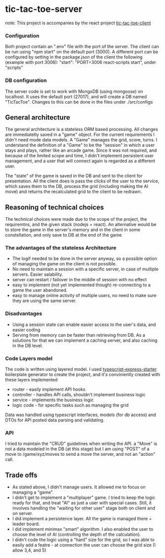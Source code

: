 # tic-tac-toe-server

note: This project is accompanies by the react project [tic-tac-toe-client](https://github.com/gajonat/tic-tac-toe-client)

### Configuration
Both project contain an ".env" file with the port of the server.
The client can be run using "npm start" on the default port (3000). 
A different port can be configured by setting in the package.json of the client the following (example with port 3006):
  "start": "PORT=3006 react-scripts start",
under "scripts"

### DB configuration
The server code is set to work with MongoDB (using mongoose) on localhost. It uses the default port (27017), and will create a DB named "TicTacToe".
Changes to this can be done in the files under ./src/configs

## General architecture
The general architecture is a stateless ORM based processing. All changes are immediatetly saved in a "game" object. 
For the current requirements I didn't need mode data models. 
A "Game" manages the grid, score, turns. I understand the definition of a "Game" to be the "session" in which a user stays and plays, rather like an arcade game. 
Since it was not required, and because of the limited scope and time, I didn't implement persistent user management, and a user that will connect again is regarded as a different user.

The "state" of the game is saved in the DB and sent to the client for presentation. All the client does is pass the clicks of the user to the service, which saves them 
to the DB, process the grid (including making the AI move) and returns the recalculated grid to the client to be redrawn.


## Reasoning of technical choices
The technical choices were made due to the scope of the project, the requiremtns, and the given stack (nodejs + react).
An alternative would be to store the game in the server's memory and in the client in some constellation, and only save to DB at the end of the game.

### The advantages of the stateless Architecture
* The logif needed to be done in the server anyway, so a possible option of managing the game on the client is not possible.
* No need to maintain a session with a specific server, in case of multiple servers. Easier salability.
* server can restart / failover in the middle of session with no effect
* easy to implement (not yet implemented though) re-connecting to a game the user abandoned.
* easy to manage online activity of multiple users, no need to make sure they are using the same server.
### Disadvantages 
* Using a session state can enable easier access to the user's data, and easier coding
* Serving from memory can be faster than retrieving from DB. As a solutions for that we can implement a caching server, and also caching in the DB level.

### Code Layers model
The code is written using layered model. I used [typescript-express-starter](https://www.npmjs.com/package/typescript-express-starter) boilerplate generator to
create the project, and it's conviniently created with these layers implemented
* router - easily implement API hooks
* controller - handles API calls, shouldn't implement business logic
* service - implements the business logic
* logic code - for specific tasks such as managing the grid

Data was handled using typescript interfaces, models (for db access) and DTOs for API posted data parsing and validating.

### API 
I tried to maintain the "CRUD" guidelines when writing the API. a "Move" is not a data modeled in the DB (at this stage) but I am using "POST" of a 
move to /game/xyz/moves to send a move the server, and not an "action" call.

## Trade offs
* As stated above, I didn't manage users. It allowed me to focus on managing a "game".
* I didn't get to implement a "multiplayer" game. I tried to keep the logic ready for that, and treat "AI" as just a user with special cases. Still, it 
involves handling the "waiting for other user" stage both on client and on server.
* I did implement a persistence layer. All the game is managed there + leader board.
* I did implement minimax "smart" algorithm. I also enabled the user to choose the level of AI (controlling the depth of the calculation).
* I didn't code the logic using a "hard" size for the grid, so I was able to easily add a featre - at connection the user can choose the grid size (I allow 3,4, and 5)






